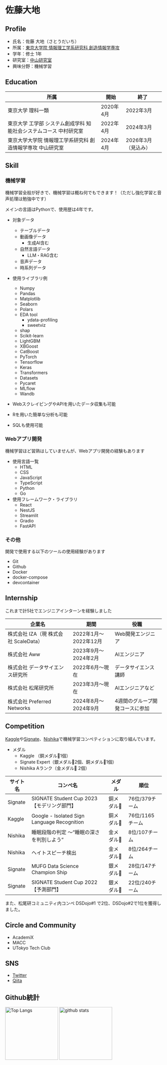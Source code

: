 # 佐藤大地

## Profile

- 氏名：佐藤 大地（さとうだいち）
- 所属：[東京大学院 情報理工学系研究科 創造情報学専攻](https://www.i.u-tokyo.ac.jp/edu/course/ci/)
- 学年：修士 1年
- 研究室：[中山研究室](https://www.nlab.ci.i.u-tokyo.ac.jp/)
- 興味分野：機械学習

## Education

|所属|開始|終了|
|---|-----|---|
|東京大学 理科一類|2020年4月|2022年3月|
|東京大学 工学部 システム創成学科 知能社会システムコース	中村研究室|2022年4月|2024年3月|
|東京大学大学院 情報理工学系研究科 創造情報学専攻	中山研究室|2024年4月|2026年3月（見込み）|

## Skill

### 機械学習

機械学習全般が好きで、機械学習は概ね何でもできます！（ただし強化学習と音声処理は勉強中です）

メインの言語はPythonで、使用歴は4年です。

- 対象データ
  - テーブルデータ
  - 動画像データ
    - 生成AI含む
  - 自然言語データ
    - LLM・RAG含む
  - 音声データ
  - 時系列データ

- 使用ライブラリ例
  - Numpy
  - Pandas
  - Matplotlib
  - Seaborn
  - Polars
  - EDA tool
    - ydata-profiling
    - sweetviz
  - shap
  - Scikit-learn
  - LightGBM
  - XBGoost
  - CatBoost
  - PyTorch
  - Tensorflow
  - Keras
  - Transformers
  - Datasets
  - Pycaret
  - MLflow
  - Wandb

- WebスクレイピングやAPIを用いたデータ収集も可能
- Rを用いた簡単な分析も可能
- SQLも使用可能

### Webアプリ開発

機械学習ほど習熟はしていませんが、Webアプリ開発の経験もあります

- 使用言語一覧
  - HTML
  - CSS
  - JavaScript
  - TypeScript
  - Python
  - Go
- 使用フレームワーク・ライブラリ
  - React
  - NestJS
  - Streamlit
  - Gradio
  - FastAPI

### その他

開発で使用する以下のツールの使用経験があります

- Git
- Github
- Docker
- docker-compose
- devcontainer

## Internship

これまで計5社でエンジニアインターンを経験しました

|企業名|期間|役職|
|-----|---|----|
|株式会社 IZA（現 株式会社 ScaleData）|2022年1月〜2022年12月|Web開発エンジニア|
|株式会社 Aww|2023年9月〜2024年2月|AIエンジニア|
|株式会社 データサイエンス研究所|2022年6月〜現在|データサイエンス講師|
|株式会社 松尾研究所|2023年3月〜現在|AIエンジニアなど|
|株式会社 Preferred Networks|2024年8月〜2024年9月|4週間のグループ開発コースに参加|

## Competition

[Kaggle](https://www.kaggle.com/)や[Signate](https://signate.jp/)、[Nishika](https://www.nishika.com/)で機械学習コンペティションに取り組んでいます。

- メダル
  - Kaggle （銅メダル🥉1個）
  - Signate Expert（銀メダル🥈2個、銅メダル🥉1個）
  - Nishika Aランク（金メダル🥇 2個）

|サイト名|コンペ名|メダル|順位|
|-------|------|-----|----|
|Signate|SIGNATE Student Cup 2023【モデリング部門】|銅メダル🥉|76位/379チーム|
|Kaggle|Google - Isolated Sign Language Recognition|銅メダル🥉|76位/1165チーム|
|Nishika|睡眠段階の判定 〜”睡眠の深さを判別しよう”|金メダル🥇|8位/107チーム|
|Nishika|ヘイトスピーチ検出|金メダル🥇|8位/264チーム|
|Signate|MUFG Data Science Champion Ship|銀メダル🥈|28位/147チーム|
|Signate|SIGNATE Student Cup 2022【予測部門】|銀メダル🥈|22位/240チーム|

また、松尾研コミュニティ内コンペ DSDojo#1 で2位、DSDojo#2で1位を獲得しました。

## Circle and Community

- AcademiX
- MACC
- UTokyo Tech Club

## SNS

- [Twitter](https://twitter.com/d__sato_)
- [Qiita](https://qiita.com/d_sato_)

## Github統計

<div align="left"> 
  <img alt="Top Langs" height="170px" src="https://github-readme-stats.vercel.app/api?username=Sato-Daichi&theme=vue-dark&layout=compact" />
  <img alt="github stats" height="170px" src="https://github-readme-stats.vercel.app/api/top-langs/?username=Sato-Daichi&theme=vue-dark&layout=compact" />
</div>
